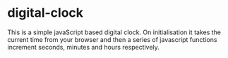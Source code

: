# digital-clock

This is a simple javaScript based digital clock.
On initialisation it takes the current time from your browser and then a series of javascript functions increment seconds, minutes and hours respectively.
